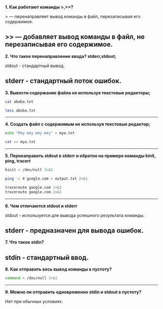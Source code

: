 **1. Как работают команды >,>>?**

\> — перенаправляет вывод команды в файл, перезаписывая его содержимое.

\>> — добавляет вывод команды в файл, не перезаписывая его содержимое.
---
**2. Что такое перенаправление ввода? stderr,stdout;**

stdout - стандартный вывод.

stderr - стандартный поток ошибок.
---
**3. Вывести содержание файла не используя текстовые редакторы;**
```bash
cat aboba.txt
```
```bash
less aboba.txt
```
---
**4. Создать файл с содержимым не используя текстовые редактор;**
```bash
echo "Мяу мяу мяу мяу" > mya.txt
```
```bash
cat >> mya.txt
```
---
**5. Пернеаправить stdout в stderr и обратно на примере команды kinit, ping, tracert**
```bash
kinit > /dev/null 2>&1
```
```bash
ping -c 4 google.com > output.txt 2>&1
```
```bash
traceroute google.com 1>&2
traceroute google.com 2>&1
```
---
**6. Чем отличаются stdout и stderr**

stdout - используется для вывода успешного результата команды.

stderr - предназначен для вывода ошибок.
---
**7. Что такое stdin?**

stdin - стандартный ввод.
---
**8. Как отправить весь вывод команды в пустоту?**
```bash
command > /dev/null 2>&1
```
---
**9. Можно ли отправить одновременно stdin и stdout в пустоту?**

Нет при обычных условиях.
